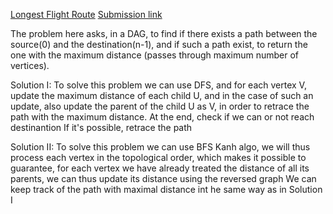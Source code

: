
[Longest Flight Route](https://cses.fi/problemset/result/8998372/)
[Submission link](https://cses.fi/paste/71aea740edd72774894de4/)

The problem here asks, in a DAG, to find if there exists a path between the source(0) and the destination(n-1), and if such a path exist, to return the one with the maximum distance (passes through maximum number of vertices).

Solution I:
    To solve this problem we can use DFS, and for each vertex V, update the maximum distance of each child U, and in the case of such an update, also update the parent of the child U as V, in order to retrace the path with the maximum distance.
    At the end, check if we can or not reach destinantion
    If it's possible, retrace the path


Solution II:
    To solve this problem we can use BFS Kanh algo, we will thus process each vertex in the topological order, which makes it possible to guarantee, for each vertex we have already treated the distance of all its parents, we can thus update its distance using the reversed graph
    We can keep track of the path with maximal distance int he same way as in Solution I
    
